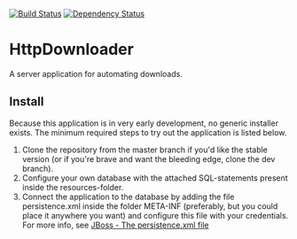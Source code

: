 [![Build Status](https://travis-ci.org/dannil/HttpDownloader.svg?branch=dev)](https://travis-ci.org/dannil/HttpDownloader)
[![Dependency Status](https://www.versioneye.com/user/projects/546cceb681010618c7000571/badge.svg?style=flat)](https://www.versioneye.com/user/projects/546cceb681010618c7000571)

# HttpDownloader

A server application for automating downloads.

## Install

Because this application is in very early development, no generic installer exists. The minimum required steps to try out the application is listed below.

1. Clone the repository from the master branch if you'd like the stable version (or if you're brave and want the bleeding edge, clone the dev branch). 
2. Configure your own database with the attached SQL-statements present inside the resources-folder.
3. Connect the application to the database by adding the file persistence.xml inside the folder META-INF (preferably, but you could place it anywhere you want) 
and configure this file with your credentials. For more info, see [JBoss - The persistence.xml file](https://docs.jboss.org/jbossas/docs/Server_Configuration_Guide/4/html/ch01s02s01.html)